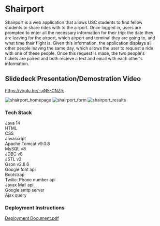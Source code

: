 # Shairport <br>

Shairport is a web application that allows USC students to find fellow students to share rides with to the airport. Once logged in, users are prompted to enter all the necessary information for their trip: the date they are leaving for the airport, which airport and terminal they are going to, and what time their flight is. Given this information, the application displays all other people leaving the same day, which allows the user to request a ride with one of these people. Once this request is made, the two people's tickets are paired and both recieve a text and email with each other's information.

## Slidedeck Presentation/Demostration Video <br>

https://youtu.be/-ujN5-CNZjk

![shairport_homepage](https://user-images.githubusercontent.com/84340435/168512972-868bc0d3-9b97-49d7-ba6c-593601dfca18.jpg)
![shairport_form](https://user-images.githubusercontent.com/84340435/168512991-74926fb9-7594-4c2b-8134-ddf5472f5599.jpg)
![shairport_results](https://user-images.githubusercontent.com/84340435/168513004-b7317b1e-8576-4df9-8256-5d6291616179.jpg)


### Tech Stack <br>

Java 14 <br>
HTML <br>
CSS <br>
Javascript <br>
Apache Tomcat v9.0.8 <br>
MySQL v8 <br>
JDBC v8 <br>
JSTL v2 <br>
Gson v2.8.6 <br>
Google font api <br>
Bootstrap <br>
Twilio: Phone number api <br>
Javax Mail api <br>
Google smtp server <br>
Ajax query <br>


### Deployment Instructions <br>

[Deployment Document.pdf](https://github.com/Shairport/Shairport/files/8696899/Deployment.Document.pdf)

